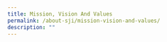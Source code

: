 ```yaml
---
title: Mission, Vision And Values
permalink: /about-sji/mission-vision-and-values/
description: ""
---
```

